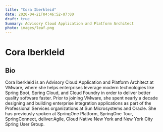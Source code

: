 ```yaml
---
title: "Cora Iberkleid"
date: 2020-04-21T04:46:52-07:00
draft: true
Summary: Advisory Cloud Application and Platform Architect
photo: images/leaf.png
---
```

# Cora Iberkleid

## Bio

 Cora Iberkleid is an Advisory Cloud Application and Platform Architect at VMware, where she helps enterprises leverage modern technologies like Spring Boot, Spring Cloud, and Cloud Foundry in order to deliver better quality software faster. Prior to joining VMware, she spent nearly a decade designing and building enterprise integration applications as part of the Professional Services organizations at Sun Microsystems and Oracle. She has previously spoken at SpringOne Platform, SpringOne Tour, SpringConnect, deliver:Agile, Cloud Native New York and New York City Spring User Group.

